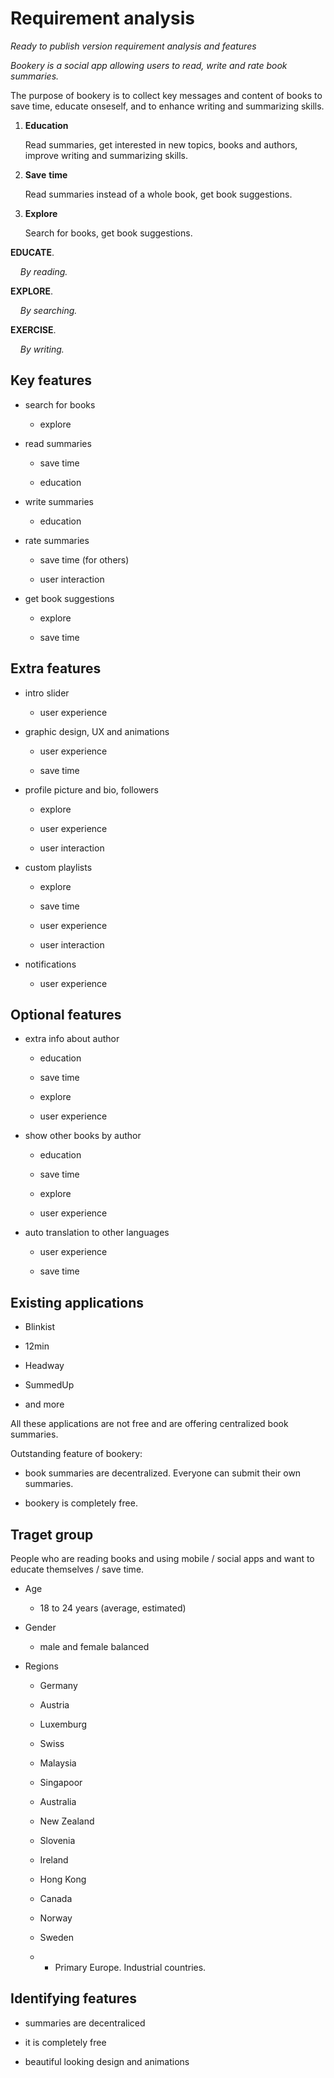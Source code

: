 # Requirement analysis

*Ready to publish version requirement analysis and features*



*Bookery is a social app allowing users to read, write and rate book summaries.*

The purpose of bookery is to collect key messages and content of books to save time, educate onseself, and to enhance writing and summarizing skills. 


1. **Education** 
   
   Read summaries, get interested in new topics, books and authors, improve writing and summarizing skills.

2. **Save** **time**
   
   Read summaries instead of a whole book, get book suggestions.

3. **Explore**
   
   Search for books, get book suggestions.
   
   
   

**EDUCATE**.

    *By reading.*

**EXPLORE**.

    *By searching.*

**EXERCISE**.

    *By writing.*



## Key features

- search for books
  
  - explore

- read summaries
  
  - save time
  
  - education

- write summaries
  
  - education

- rate summaries
  
  - save time (for others)
  
  - user interaction

- get book suggestions
  
  - explore
  
  - save time



## Extra features

- intro slider
  
  - user experience

- graphic design, UX and animations
  
  - user experience
  
  - save time

- profile picture and bio, followers
  
  - explore
  
  - user experience
  
  - user interaction

- custom playlists
  
  - explore
  
  - save time
  
  - user experience
  
  - user interaction

- notifications
  
  - user experience



## Optional features

- extra info about author
  
  - education
  
  - save time
  
  - explore
  
  - user experience

- show other books by author
  
  - education
  
  - save time
  
  - explore
  
  - user experience

- auto translation to other languages
  
  - user experience
  
  - save time



## Existing applications

- Blinkist

- 12min

- Headway

- SummedUp

- and more

All these applications are not free and are offering centralized book summaries. 

Outstanding feature of bookery: 

- book summaries are decentralized. Everyone can submit their own summaries.

- bookery is completely free.



## Traget group

People who are reading books and using mobile / social apps and want to educate themselves / save time.

- Age
  
  - 18 to 24 years (average, estimated)

- Gender
  
  - male and female balanced

- Regions
  
  - Germany
  
  - Austria
  
  - Luxemburg
  
  - Swiss
  
  - Malaysia
  
  - Singapoor
  
  - Australia
  
  - New Zealand
  
  - Slovenia
  
  - Ireland
  
  - Hong Kong
  
  - Canada
  
  - Norway
  
  - Sweden
  
  - - Primary Europe. Industrial countries.



## Identifying features

- summaries are decentraliced

- it is completely free

- beautiful looking design and animations
